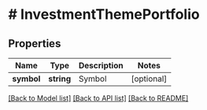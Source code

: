 # # InvestmentThemePortfolio

## Properties

Name | Type | Description | Notes
------------ | ------------- | ------------- | -------------
**symbol** | **string** | Symbol | [optional]

[[Back to Model list]](../../README.md#models) [[Back to API list]](../../README.md#endpoints) [[Back to README]](../../README.md)
